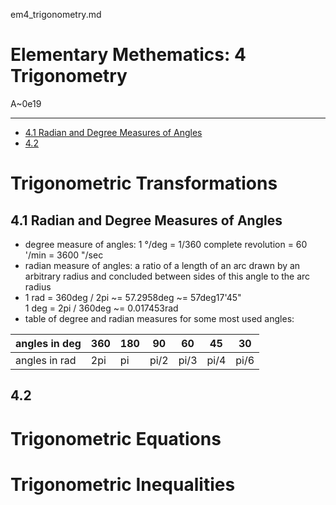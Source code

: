 em4_trigonometry.md

Elementary Methematics: 4 Trigonometry
================================================================================

A~0e19

--------------------------------------------------------------------------------

- [4.1 Radian and Degree Measures of Angles](#41-radian-and-degree-measures-of-angles)
- [4.2](#42)

Trigonometric Transformations
================================================================================

4.1 Radian and Degree Measures of Angles
--------------------------------------------------------------------------------

- degree measure of angles: 1 °/deg = 1/360 complete revolution = 60 '/min = 3600 "/sec
- radian measure of angles: a ratio of a length of an arc drawn by an arbitrary radius and concluded between sides of this angle to the arc radius
- 1 rad = 360deg / 2pi ~= 57.2958deg ~= 57deg17'45"  
  1 deg = 2pi / 360deg ~= 0.017453rad
- table of degree and radian measures for some most used angles:

| angles in deg | 360 | 180 | 90   | 60   | 45   | 30   |
| ------------- | --- | --- | ---- | ---- | ---- | ---- |
| angles in rad | 2pi | pi  | pi/2 | pi/3 | pi/4 | pi/6 |

4.2
--------------------------------------------------------------------------------

Trigonometric Equations
================================================================================

Trigonometric Inequalities
================================================================================